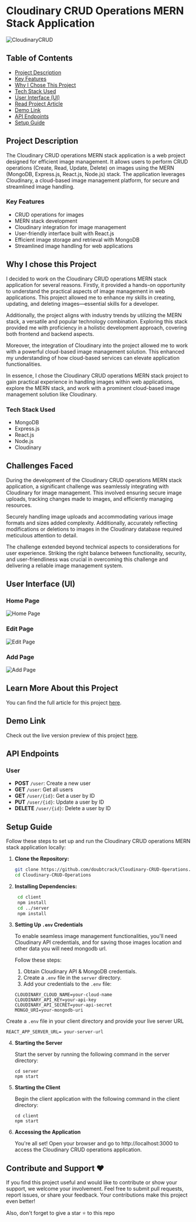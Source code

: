 # Cloudinary CRUD Operations MERN Stack Application

![CloudinaryCRUD](https://blogger.googleusercontent.com/img/a/AVvXsEjxAV4b4O51XK-glRlRGRyOl6ctrfN_Ch0JCQHN05kxSTgvdRo7Q98y8SzMnuvROuQEj1w10HZTemiUZpbLw6bfy6fctqOBBJa83RfDzKruLRn234FqlZJxW5FMJixVuwIgVH9tbD2uro31T2FvP7zkcXjHYR29ZfZY3G1YoYLRZ8Pv0ycADkX7-AyKGKlZ=w1200-h1200)

## Table of Contents

- [Project Description](#dproject-description)
- [Key Features](#key-features)
- [Why I Chose This Project](#why-i-chose-this-project)
- [Tech Stack Used](#tech-stack-used)
- [User Interface (UI)](#user-interface-ui)
- [Read Project Article](#learn-more-about-this-project)
- [Demo Link](#demo-link)
- [API Endpoints](#api-endpoints)
- [Setup Guide](#setup-guide)

## Project Description

The Cloudinary CRUD operations MERN stack application is a web project designed for efficient image management. It allows users to perform CRUD operations (Create, Read, Update, Delete) on images using the MERN (MongoDB, Express.js, React.js, Node.js) stack. The application leverages Cloudinary, a cloud-based image management platform, for secure and streamlined image handling.

### Key Features

- CRUD operations for images
- MERN stack development
- Cloudinary integration for image management
- User-friendly interface built with React.js
- Efficient image storage and retrieval with MongoDB
- Streamlined image handling for web applications

## Why I chose this Project

I decided to work on the Cloudinary CRUD operations MERN stack application for several reasons. Firstly, it provided a hands-on opportunity to understand the practical aspects of image management in web applications. This project allowed me to enhance my skills in creating, updating, and deleting images—essential skills for a developer.

Additionally, the project aligns with industry trends by utilizing the MERN stack, a versatile and popular technology combination. Exploring this stack provided me with proficiency in a holistic development approach, covering both frontend and backend aspects.

Moreover, the integration of Cloudinary into the project allowed me to work with a powerful cloud-based image management solution. This enhanced my understanding of how cloud-based services can elevate application functionalities.

In essence, I chose the Cloudinary CRUD operations MERN stack project to gain practical experience in handling images within web applications, explore the MERN stack, and work with a prominent cloud-based image management solution like Cloudinary.

### Tech Stack Used

- MongoDB
- Express.js
- React.js
- Node.js
- Cloudinary

## Challenges Faced

During the development of the Cloudinary CRUD operations MERN stack application, a significant challenge was seamlessly integrating with Cloudinary for image management. This involved ensuring secure image uploads, tracking changes made to images, and efficiently managing resources.

Securely handling image uploads and accommodating various image formats and sizes added complexity. Additionally, accurately reflecting modifications or deletions to images in the Cloudinary database required meticulous attention to detail.

The challenge extended beyond technical aspects to considerations for user experience. Striking the right balance between functionality, security, and user-friendliness was crucial in overcoming this challenge and delivering a reliable image management system.

## User Interface (UI)

### Home Page

![Home Page](https://blogger.googleusercontent.com/img/a/AVvXsEjmV5wckWNomIlEey_amKZCenczQDREj8NWhQfX0xesSMS7uQ4mfWOTY9RJwDBX7eZHEbWWpSSynIlMrbxdLzmKvuE0Gi5r2asaSKuutKhzzJcZyfEOKB1fV8ZvnHu70L7Wflhs0KWfzCGiFba7wTB-wfxssCW4Iz25rdvVM-SKq5cisdxDBmCz5pH6yhTp=w1200-h1200)

### Edit Page

![Edit Page](https://blogger.googleusercontent.com/img/a/AVvXsEjPPUL7P5rCEdfoS4RVoTj_cFP7iQlJID3hLh8OlDEW9qBudsxcS3JWbmZpgTjME_P9fJPXeiA3ZCWfDnE_yaN8_n5ZNwu3OOrl7kXHomFQdGWo6ZPac8bS33buMDnxmJYeBC5WwaxndnG3JsXrbCtvs-olKDu-bEmhAFnRv3PnnBfBRP7zaBN135a9QA1m=w1200-h1200)

### Add Page

![Add Page](https://blogger.googleusercontent.com/img/a/AVvXsEiFc38V5xdnro0qIeYC__Upajj0f4A1-morNKmzFDdIOZBlmg1Ipu_yTkWioo9Zzj292ZmWl4WWf3y1sQCQPBqw8TNwQwT3amuN1VXdWMdwtDG24lYvXIL2rK7jXV5Yi3SCnKs_dztrwJr0ozswpN_T-Dn8bfDMIMZ2wXb6fxhkABWiWOg-57NQ8PSrRheW=w1200-h1200)

## Learn More About this Project

You can find the full article for this project [here](https://tksuryavanshi.blogspot.com/2023/10/cloudinary-crud-operations-mern-stack.html).

## Demo Link

Check out the live version preview of this project [here](https://cloudinary-crud-operations.vercel.app/).

## API Endpoints

### User

- **POST** `/user`: Create a new user
- **GET** `/user`: Get all users
- **GET** `/user/{id}`: Get a user by ID
- **PUT** `/user/{id}`: Update a user by ID
- **DELETE** `/user/{id}`: Delete a user by ID

## Setup Guide

Follow these steps to set up and run the Cloudinary CRUD operations MERN stack application locally:

1. **Clone the Repository:**

   ```bash
   git clone https://github.com/doubtcrack/Cloudinary-CRUD-Operations.git
   cd Cloudinary-CRUD-Operations

   ```

2. **Installing Dependencies:**
   ```bash
    cd client
    npm install
    cd ../server
    npm install
   ```
3. **Setting Up `.env` Credentials**

   To enable seamless image management functionalities, you'll need Cloudinary API credentials, and for saving those images location and other data you will need mongodb url.

   Follow these steps:

   1. Obtain Cloudinary API & MongoDB credentials.
   2. Create a `.env` file in the `server` directory.
   3. Add your credentials to the `.env` file:

   ```env
   CLOUDINARY_CLOUD_NAME=your-cloud-name
   CLOUDINARY_API_KEY=your-api-key
   CLOUDINARY_API_SECRET=your-api-secret
   MONGO_URI=your-mongodb-uri
   ```

Create a `.env` file in your client directory and provide your live server URL

    REACT_APP_SERVER_URL= your-server-url

4. **Starting the Server**

   Start the server by running the following command in the server directory:

   ```
   cd server
   npm start
   ```

5. **Starting the Client**

   Begin the client application with the following command in the client directory:

   ```
   cd client
   npm start
   ```

6. **Accessing the Application**

   You're all set! Open your browser and go to http://localhost:3000 to access the Cloudinary CRUD operations application.

## Contribute and Support ❤️

If you find this project useful and would like to contribute or show your support, we welcome your involvement. Feel free to submit pull requests, report issues, or share your feedback. Your contributions make this project even better!

Also, don't forget to give a star ⭐ to this repo